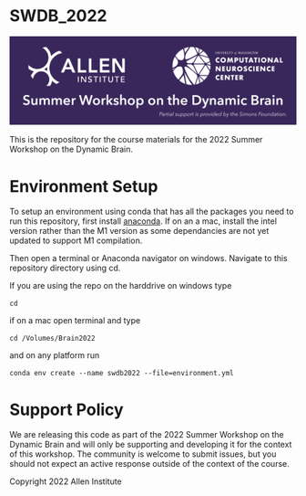 # SWDB_2022
![SWDB_2022](/resources/cropped-SummerWorkshop_Header.png)

This is the repository for the course materials for the 2022 Summer Workshop on the Dynamic Brain.

# Environment Setup
To setup an environment using conda that has all the packages you need to run this repository, first install [anaconda](https://www.anaconda.com/products/distribution). If on an a mac, install the intel version rather than the M1 version as some dependancies are not yet updated to support M1 compilation. 

Then open a terminal or Anaconda navigator on windows. Navigate to this repository directory using cd. 

If you are using the repo on the harddrive on windows type 
```
cd 
```
if on a mac open terminal and type

```
cd /Volumes/Brain2022
```

 and on any platform run

```
conda env create --name swdb2022 --file=environment.yml
```


# Support Policy

We are releasing this code as part of the 2022 Summer Workshop on the Dynamic Brain and will only be supporting and developing it for the context of this workshop. The community is welcome to submit issues, but you should not expect an active response outside of the context of the course.

Copyright 2022 Allen Institute
